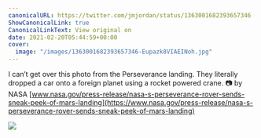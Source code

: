 ```yaml
---
canonicalURL: https://twitter.com/jmjordan/status/1363001682393657346
ShowCanonicalLink: true
CanonicalLinkText: View original on
date: 2021-02-20T05:44:59+00:00
cover:
  image: "/images/1363001682393657346-Eupazk8VIAEINoh.jpg"
---
```

I can’t get over this photo from the Perseverance landing. They literally dropped a car onto a foreign planet using a rocket powered crane. 📷 by NASA [www.nasa.gov/press-release/nasa-s-perseverance-rover-sends-sneak-peek-of-mars-landing](https://www.nasa.gov/press-release/nasa-s-perseverance-rover-sends-sneak-peek-of-mars-landing) 

![](/images/1363001682393657346-Eupazk8VIAEINoh.jpg)